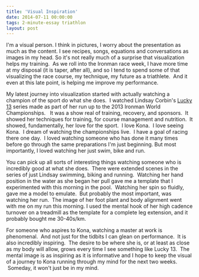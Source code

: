 ```yaml
---
title: 'Visual Inspiration'
date: 2014-07-11 00:00:00 
tags: 2-minute-essay triathlon
layout: post
---
```

I'm a visual person. I think in pictures, I worry about the presentation as much as the content. I see recipes, songs, equations and conversations as images in my head. So it's not really much of a surprise that visualization helps my training. &nbsp;As we roll into the Ironman race week, I have more time at my disposal (it is taper, after all), and so I tend to spend some of that visualizing the race course, my technique, my future as a triathlete. &nbsp;And it even at this late point, is helping me improve my performance.

<a name="more"></a>My latest journey into visualization started with actually watching a champion of the sport do what she does. &nbsp;I watched Lindsay Corbin's [Lucky 13](https://www.youtube.com/watch?v=Z8JCOsHydPk) series made as part of her run up to the 2013 Ironman World Championships. &nbsp; It was a show real of training, recovery, and sponsors. &nbsp;It showed her techniques for training, for course management and nutrition. &nbsp;It showed, fundamentally, her love for the sport. &nbsp;I love Kona. &nbsp;I love seeing Kona. &nbsp;I dream of watching the championships live. &nbsp;I have a goal of racing there one day. &nbsp;I loved watching someone who has done it many times before go through the same preparations I'm just beginning. But most importantly, I loved watching her just swim, bike and run.

You can pick up all sorts of interesting things watching someone who is incredibly good at what she does. &nbsp;There were extended scenes in the series of just Lindsay swimming, biking and running. &nbsp;Watching her hand position in the water as she began her pull gave me a template that I experimented with this morning in the pool. &nbsp;Watching her spin so fluidly, gave me a model to emulate. &nbsp;But probably the most important, was watching her run. &nbsp;The image of her foot plant and body alignment went with me on my run this morning. I used the mental hook of her high cadence turnover on a treadmill as the template for a complete leg extension, and it probably bought me 30-40s/km.

For someone who aspires to Kona, watching a master at work is phenomenal. &nbsp;And not just for the tidbits I can glean on performance. &nbsp;It is also incredibly inspiring. &nbsp;The desire to be where she is, or at least as close as my body will allow, grows every time I see something like Lucky 13\. &nbsp;The mental image is as inspiring as it is informative and I hope to keep the visual of a journey to Kona running through my mind for the next two weeks. &nbsp;Someday, it won't just be in my mind.
